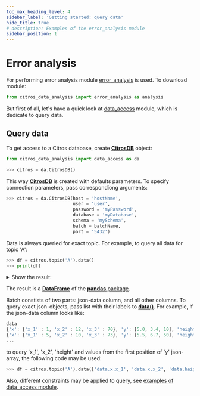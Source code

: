 ```yaml
---
toc_max_heading_level: 4
sidebar_label: 'Getting started: query data'
hide_title: true
# description: Examples of the error_analysis module
sidebar_position: 1
---
```


# Error analysis

For performing error analysis module [error_analysis](../documentation/error_analysis/citros_data.md) is used. To download module:

```python
from citros_data_analysis import error_analysis as analysis
```

But first of all, let's have a quick look at [data_access](../documentation/data_access/citros_db.md) module, which is dedicate to query data.

## Query data

To get access to a Citros database, create [**CitrosDB**](../documentation/data_access/citros_db.md#citros_data_analysis.data_access.citros_db.CitrosDB) object:

```python
from citros_data_analysis import data_access as da

>>> citros = da.CitrosDB()
```
This way [**CitrosDB**](../documentation/data_access/citros_db.md#citros_data_analysis.data_access.citros_db.CitrosDB) is created with defaults parameters. To specify connection parameters, pass correspondiong arguments:

```python
>>> citros = da.CitrosDB(host = 'hostName',
                         user = 'user',
                         password = 'myPassword',
                         database = 'myDatabase',
                         schema = 'mySchema',
                         batch = batchName,
                         port = '5432')
```

Data is always queried for exact topic. For example, to query all data for topic 'A':

```python
>>> df = citros.topic('A').data()
>>> print(df)
```
<details>
    <summary>Show the result:</summary>

||sid	|rid	|time	|topic	|type	|data.x.x_1	|data.x.x_2	|data.x.x_3	|data.time	|data.time	|data.y
|--|--|--|--|--|--|--|--|--|--|--|--|
0	|3	|0	|105036927	|A	|a	|-0.080	|-0.002	|17.70	|0.3	|0.3	|[2, 28, 45]
1	|1	|0	|312751159	|A	|a	|0.000	|0.080	|154.47	|10.0	|10.0	|[15, 41, 43]
...|...|...|...|...|...|...|...|...|...|...|...
</details>

The result is a [**DataFrame**](https://pandas.pydata.org/docs/reference/api/pandas.DataFrame.html) of the [**pandas** package](https://pandas.pydata.org/).

Batch constists of two parts: json-data column, and all other columns.
To query exact json-objects, pass list with their labels to [**data()**](../documentation/data_access/citros_db.md#citros_data_analysis.data_access.citros_db.CitrosDB.data).
For example, if the json-data column looks like:

```js
data
{'x': {'x_1' : 1, 'x_2' : 12, 'x_3' : 70}, 'y': [5.0, 3.4, 10], 'height' : 12}
{'x': {'x_1' : 5, 'x_2' : 10, 'x_3' : 73}, 'y': [5.5, 6.7, 50], 'height' : 11}
...
```
to query 'x_1', 'x_2', 'height' and values from the first position of 'y' json-array, the following code may be used:
```python
>>> df = citros.topic('A').data(['data.x.x_1', 'data.x.x_2', 'data.height', 'data.y[0]'])
```

Also, different constraints may be applied to query, see [examples of data_access module](../data_access/).